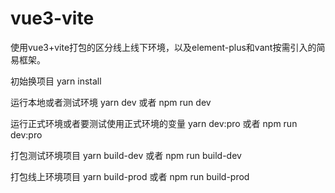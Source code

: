 # vue3-vite
使用vue3+vite打包的区分线上线下环境，以及element-plus和vant按需引入的简易框架。

初始换项目
yarn install

运行本地或者测试环境
yarn dev 或者 npm run dev

运行正式环境或者要测试使用正式环境的变量
yarn dev:pro 或者 npm run dev:pro

打包测试环境项目
yarn build-dev 或者 npm run build-dev

打包线上环境项目
yarn build-prod 或者 npm run build-prod
